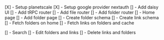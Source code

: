 [X] - Setup planetscale
[X] - Setup google provider nextauth
[] - Add daisy UI
[] - Add tRPC router
[] - Add file router
[] - Add folder router
[] - Home page
[] - Add folder page
[] - Create folder schema
[] - Create link schema
[] - Fetch folders on home
[] - Fetch links on folders and cache

[] - Search
[] - Edit folders and links
[] - Delete links and folders

